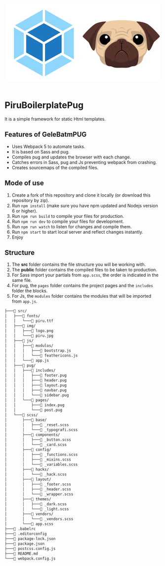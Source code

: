 <p align="center">
  <br>
  <img width="500" src="src/img/logo.png" alt="Webpack + pug">
  <br>
  <br>
</p>

# PiruBoilerplatePug

It is a simple framework for static Html templates.

## Features of GeleBatmPUG

* Uses Webpack 5 to automate tasks.
* It is based on Sass and pug.
* Compiles pug and updates the browser with each change.
* Catches errors in Sass, pug and Js preventing webpack from crashing.
* Creates sourcemaps of the compiled files.

## Mode of use

1. Create a fork of this repository and clone it locally (or download this repository by zip).
2. Run `npm install` (make sure you have npm updated and Nodejs version 6 or higher).
3. Run `npm run build` to compile your files for production.
4. Run `npm run dev` to compile your files for development.
5. Run `npm run watch` to listen for changes and compile them.
6. Run `npm start` to start local server and reflect changes instantly.
7. Enjoy

## Structure

1. The **src** folder contains the file structure you will be working with.
2. The **public** folder contains the compiled files to be taken to production.
3. For Sass import your partials from `app.scss`, the order is indicated in the same file.
4. For pug, the `pages` folder contains the project pages and the `includes` folder the blocks.
5. For Js, the `modules` folder contains the modules that will be imported from `app.js`.

```
├───📁 src/
│   ├───📁 fonts/
│   │   └───📄 piru.ttf
│   ├───📁 img/
│   │   ├───📄 logo.png
│   │   └───📄 piru.jpg
│   ├───📁 js/
│   │   ├───📁 modulos/
│   │   │   ├───📄 bootstrap.js
│   │   │   └───📄 feathericons.js
│   │   └───📄 app.js
│   ├───📁 pug/
│   │   ├───📁 includes/
│   │   │   ├───📄 footer.pug
│   │   │   ├───📄 header.pug
│   │   │   ├───📄 layout.pug
│   │   │   ├───📄 navbar.pug
│   │   │   └───📄 sidebar.pug
│   │   └───📁 pages/
│   │       ├───📄 index.pug
│   │       └───📄 post.pug
│   └───📁 scss/
│       ├───📁 base/
│       │   ├───📄 _reset.scss
│       │   └───📄 _typografi.scss
│       ├───📁 components/
│       │   ├───📄 _button.scss
│       │   └───📄 _card.scss
│       ├───📁 config/
│       │   ├───📄 _functions.scss
│       │   ├───📄 _mixins.scss
│       │   └───📄 _variables.scss
│       ├───📁 hacks/
│       │   └───📄 _hack.scss
│       ├───📁 layout/
│       │   ├───📄 _footer.scss
│       │   ├───📄 _header.scss
│       │   └───📄 _wrapper.scss
│       ├───📁 themes/
│       │   ├───📄 _dark.scss
│       │   └───📄 _light.scss
│       ├───📁 vendors/
│       │   └───📄 _vendors.scss
│       └───📄 app.scss
├───📄 .babelrc
├───📄 .editorconfig
├───📄 package-lock.json
├───📄 package.json
├───📄 postcss.config.js
├───📄 README.md
└───📄 webpack.config.js
```